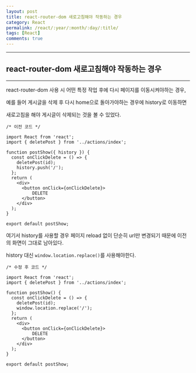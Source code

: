 ```yaml
---
layout: post
title: react-router-dom 새로고침해야 작동하는 경우
category: React
permalink: /react/:year/:month/:day/:title/
tags: [React]
comments: true
---
```


---

## react-router-dom 새로고침해야 작동하는 경우

---

react-router-dom 사용 시 어떤 특정 작업 후에 다시 페이지를 이동시켜야하는 경우,

예를 들어 게시글을 삭제 후 다시 home으로 돌아가야하는 경우에 history로 이동하면

새로고침을 해야 게시글이 삭제되는 것을 볼 수 있었다.

```react
/* 이전 코드 */

import React from 'react';
import { deletePost } from '../actions/index';

function postShow({ history }) {
  const onClickDelete = () => {
    deletePost(id);
    history.push('/');
  };
  return (
    <div>
      <button onClick={onClickDelete}>
          DELETE
      </button>
    </div>
  );
}

export default postShow;
```

여기서 history를 사용할 경우 페이지 reload 없이 단순히 url만 변경되기 때문에 이전의 화면이 그대로 남아있다.

history 대신 `window.location.replace()`를 사용해야한다.

```react
/* 수정 후 코드 */

import React from 'react';
import { deletePost } from '../actions/index';

function postShow() {
  const onClickDelete = () => {
    deletePost(id);
    window.location.replace('/');
  };
  return (
    <div>
      <button onClick={onClickDelete}>
          DELETE
      </button>
    </div>
  );
}

export default postShow;
```

